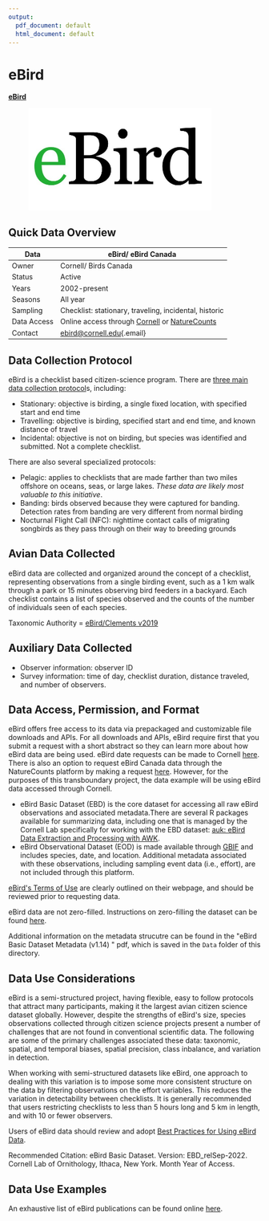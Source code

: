 ```yaml
---
output:
  pdf_document: default
  html_document: default
---
```


# eBird

[**eBird**](https://ebird.org/home)

<figure><img src="images/eBird.PNG" alt="" width="366"><figcaption></figcaption></figure>

## Quick Data Overview <a href="#ebird6.1" id="ebird6.1"></a>

| Data        | eBird/ eBird Canada                                                                                                                                                 |
| ----------- | ------------------------------------------------------------------------------------------------------------------------------------------------------------------- |
| Owner       | Cornell/ Birds Canada                                                                                                                                               |
| Status      | Active                                                                                                                                                              |
| Years       | 2002-present                                                                                                                                                        |
| Seasons     | All year                                                                                                                                                            |
| Sampling    | Checklist: stationary, traveling, incidental, historic                                                                                                              |
| Data Access | Online access through [Cornell](https://science.ebird.org/en/status-and-trends/download-data) or [NatureCounts](https://naturecounts.ca/nc/default/searchquery.jsp) |
| Contact     | [ebird@cornell.edu](mailto:ebird@cornell.edu){.email}                                                                                                               |

## Data Collection Protocol <a href="#ebird6.2" id="ebird6.2"></a>

eBird is a checklist based citizen-science program. There are [three main data collection protocol](https://support.ebird.org/en/support/solutions/articles/48000950859-guide-to-ebird-protocols#anchorStationarys)s, including:

* Stationary: objective is birding, a single fixed location, with specified start and end time
* Travelling: objective is birding, specified start and end time, and known distance of travel
* Incidental: objective is not on birding, but species was identified and submitted. Not a complete checklist.

There are also several specialized protocols:

* Pelagic: applies to checklists that are made farther than two miles offshore on oceans, seas, or large lakes. _These data are likely most valuable to this initiative_.
* Banding: birds observed because they were captured for banding. Detection rates from banding are very different from normal birding
* Nocturnal Flight Call (NFC): nighttime contact calls of migrating songbirds as they pass through on their way to breeding grounds

## Avian Data Collected <a href="#ebird6.3" id="ebird6.3"></a>

eBird data are collected and organized around the concept of a checklist, representing observations from a single birding event, such as a 1 km walk through a park or 15 minutes observing bird feeders in a backyard. Each checklist contains a list of species observed and the counts of the number of individuals seen of each species.

Taxonomic Authority = [eBird/Clements v2019](https://www.birds.cornell.edu/clementschecklist?\_\_hstc=60209138.6f747e6e23a2f1b7014cf372ca892894.1544132358313.1566237656917.1566240564794.714&\_\_hssc=60209138.3.1566240564794&\_\_hsfp=2467889448)

## Auxiliary Data Collected <a href="#ebird6.4" id="ebird6.4"></a>

* Observer information: observer ID
* Survey information: time of day, checklist duration, distance traveled, and number of observers.

## Data Access, Permission, and Format <a href="#ebird6.5" id="ebird6.5"></a>

eBird offers free access to its data via prepackaged and customizable file downloads and APIs. For all downloads and APIs, eBird require first that you submit a request with a short abstract so they can learn more about how eBird data are being used. eBird date requests can be made to Cornell [here](https://ebird.org/data/request). There is also an option to request eBird Canada data through the NatureCounts platform by making a request [here](https://naturecounts.ca/nc/default/searchquery.jsp). However, for the purposes of this transboundary project, the data example will be using eBird data accessed through Cornell.

* eBird Basic Dataset (EBD) is the core dataset for accessing all raw eBird observations and associated metadata.There are several R packages available for summarizing data, including one that is managed by the Cornell Lab specifically for working with the EBD dataset: [auk: eBird Data Extraction and Processing with AWK](https://cornelllabofornithology.github.io/auk/).
* eBird Observational Dataset (EOD) is made available through [GBIF](https://www.gbif.org/) and includes species, date, and location. Additional metadata associated with these observations, including sampling event data (i.e., effort), are not included through this platform.

[eBird's Terms of Use](https://www.birds.cornell.edu/home/ebird-data-access-terms-of-use/) are clearly outlined on their webpage, and should be reviewed prior to requesting data.

eBird data are not zero-filled. Instructions on zero-filling the dataset can be found [here](https://cornelllabofornithology.github.io/ebird-best-practices/ebird.html#ebird-zf).

Additional information on the metadata strucutre can be found in the "eBird Basic Dataset Metadata (v1.14) " pdf, which is saved in the `Data` folder of this directory.

## Data Use Considerations <a href="#ebird6.6" id="ebird6.6"></a>

eBird is a semi-structured project, having flexible, easy to follow protocols that attract many participants, making it the largest avian citizen science dataset globally. However, despite the strengths of eBird's size, species observations collected through citizen science projects present a number of challenges that are not found in conventional scientific data. The following are some of the primary challenges associated these data: taxonomic, spatial, and temporal biases, spatial precision, class inbalance, and variation in detection.

When working with semi-structured datasets like eBird, one approach to dealing with this variation is to impose some more consistent structure on the data by filtering observations on the effort variables. This reduces the variation in detectability between checklists. It is generally recommended that users restricting checklists to less than 5 hours long and 5 km in length, and with 10 or fewer observers.

Users of eBird data should review and adopt [Best Practices for Using eBird Data](https://cornelllabofornithology.github.io/ebird-best-practices/).

Recommended Citation: eBird Basic Dataset. Version: EBD\_relSep-2022. Cornell Lab of Ornithology, Ithaca, New York. Month Year of Access.

## Data Use Examples <a href="#ebird6.7" id="ebird6.7"></a>

An exhaustive list of eBird publications can be found online [here](https://ebird.org/about/publications/).
